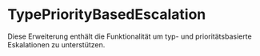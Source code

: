 # TypePriorityBasedEscalation

Diese Erweiterung enthält die Funktionalität um typ- und prioritätsbasierte Eskalationen zu unterstützen.
